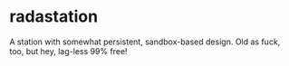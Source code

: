 # radastation
 A station with somewhat persistent, sandbox-based design. Old as fuck, too, but hey, lag-less 99% free!
